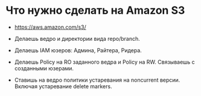 # Что нужно сделать на Amazon S3

* https://aws.amazon.com/s3/

* Делаешь ведро и директории вида repo/branch.

* Делаешь IAM юзеров: Админа, Райтера, Ридера.

* Делаешь Policy на RO заданного ведра и Policy на RW. Связываешь с созданными юзерами.

* Ставишь на ведро политики устаревания на noncurrent версии. Включая устаревание delete markers.
